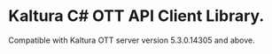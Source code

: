 # Kaltura C# OTT API Client Library.
Compatible with Kaltura OTT server version 5.3.0.14305 and above.
